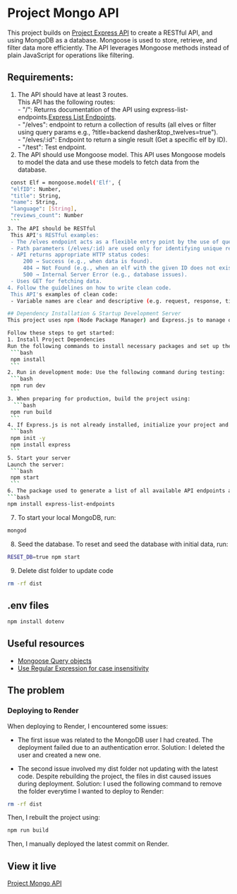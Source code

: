 # Project Mongo API

This project builds on [Project Express API](https://github.com/joheri1/project-express-api) to create a RESTful API, and using MongoDB as a database. Mongoose is used to store, retrieve, and filter data more efficiently. The API leverages Mongoose methods instead of plain JavaScript for operations like filtering.

## Requirements:  
  1. The API should have at least 3 routes.  
    This API has the following routes:  
    - "/": Returns documentation of the API using express-list-endpoints.[Express List Endpoints](https://www.npmjs.com/package/express-list-endpoints).  
    - "/elves": endpoint to return a collection of results (all elves or filter using query params  e.g., ?title=backend dasher&top_twelves=true").  
    - "/elves/:id": Endpoint to return a single result (Get a specific elf by ID).  
    - "/test": Test endpoint. 
  2. The API should use Mongoose model. 
   This API uses Mongoose models to model the data and use these models to fetch data from the database.  
   ```bash
    const Elf = mongoose.model('Elf', {
    "elfID": Number,
    "title": String,
    "name": String,
    "language": [String],
    "reviews_count": Number
    ``` 
  3. The API should be RESTful
    This API's RESTful examples: 
    - The /elves endpoint acts as a flexible entry point by the use of query parameters. 
    - Path parameters (/elves/:id) are used only for identifying unique resources.  
    - API returns appropriate HTTP status codes:  
        200 → Success (e.g., when data is found).  
        404 → Not Found (e.g., when an elf with the given ID does not exist).  
        500 → Internal Server Error (e.g., database issues).  
    - Uses GET for fetching data.  
   4. Follow the guidelines on how to write clean code.
    This API's examples of clean code: 
    - Variable names are clear and descriptive (e.g. request, response, title).

## Dependency Installation & Startup Development Server
This project uses npm (Node Package Manager) and Express.js to manage dependencies and run the development server.  It uses MongoDB as the database and the Mongoose library for database interaction. 

Follow these steps to get started:  
  1. Install Project Dependencies  
  Run the following commands to install necessary packages and set up the development environment:  
    ```bash
    npm install
    ```  
  2. Run in development mode: Use the following command during testing: 
    ```bash
    npm run dev
    ``` 
  3. When preparing for production, build the project using:
     ```bash
    npm run build
    ``` 
  4. If Express.js is not already installed, initialize your project and install it:  
    ```bash
    npm init -y
    npm install express
    ```  
  5. Start your server   
  Launch the server:
    ```bash
    npm start
    ```  
  6. The package used to generate a list of all available API endpoints automatically (shown on the endpoint /). Install it with:  
  ```bash
  npm install express-list-endpoints
  ``` 
  7. To start your local MongoDB, run:  
  ```bash
  mongod
  ```
  8. Seed the database. To reset and seed the database with initial data, run:    
  ```bash
  RESET_DB=true npm start
  ```
  9. Delete dist folder to update code  
  ```bash
  rm -rf dist
  ````

## .env files 

```bash
npm install dotenv
```

## Useful resources  
- [Mongoose Query objects](https://mongoosejs.com/docs/queries.html)
- [Use Regular Expression for case insensitivity](https://stackoverflow.com/questions/52073031/case-insensitive-key-name-match-mongoose)


## The problem  
### Deploying to Render  
When deploying to Render, I encountered some issues:  
- The first issue was related to the MongoDB user I had created. The deployment failed due to an authentication error.
Solution: I deleted the user and created a new one.  

- The second issue involved my dist folder not updating with the latest code. Despite rebuilding the project, the files in dist caused issues during deployment.
Solution: I used the following command to remove the folder everytime I wanted to deploy to Render:  

```bash
rm -rf dist
```  
Then, I rebuilt the project using:
```bash
npm run build
```  
Then, I manually deployed the latest commit on Render.  

## View it live

[Project Mongo API](https://project-mongo-api-x8p0.onrender.com)
